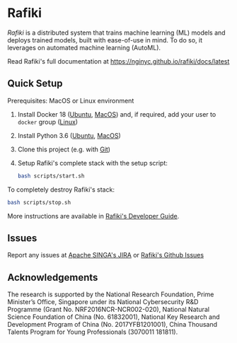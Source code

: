 # Rafiki

*Rafiki* is a distributed system that trains machine learning (ML) models and deploys trained models, built with ease-of-use in mind. To do so, it leverages on automated machine learning (AutoML).

Read Rafiki's full documentation at https://nginyc.github.io/rafiki/docs/latest

## Quick Setup

Prerequisites: MacOS or Linux environment

1. Install Docker 18 ([Ubuntu](https://docs.docker.com/install/linux/docker-ce/ubuntu/), [MacOS](https://docs.docker.com/docker-for-mac/install/)) and, if required, add your user to `docker` group ([Linux](https://docs.docker.com/install/linux/linux-postinstall/>))

2. Install Python 3.6 ([Ubuntu](http://ubuntuhandbook.org/index.php/2017/07/install-python-3-6-1-in-ubuntu-16-04-lts/), [MacOS](https://www.python.org/downloads/mac-osx/))

3. Clone this project (e.g. with [Git](https://git-scm.com/downloads>))

4. Setup Rafiki's complete stack with the setup script:

    ```sh
    bash scripts/start.sh
    ```

To completely destroy Rafiki's stack:

```sh
bash scripts/stop.sh
```

More instructions are available in [Rafiki's Developer Guide](https://nginyc.github.io/rafiki/docs/latest/src/dev).


## Issues

Report any issues at [Apache SINGA's JIRA](https://issues.apache.org/jira/browse/SINGA) or [Rafiki's Github Issues](https://github.com/nginyc/rafiki/issues)


## Acknowledgements

The research is supported by the National Research Foundation, Prime Minister’s Office, Singapore under its National Cybersecurity R\&D Programme (Grant No. NRF2016NCR-NCR002-020), National Natural Science Foundation of China (No. 61832001), National Key Research and Development Program of China  (No. 2017YFB1201001), China Thousand Talents Program for Young Professionals (3070011 181811).
